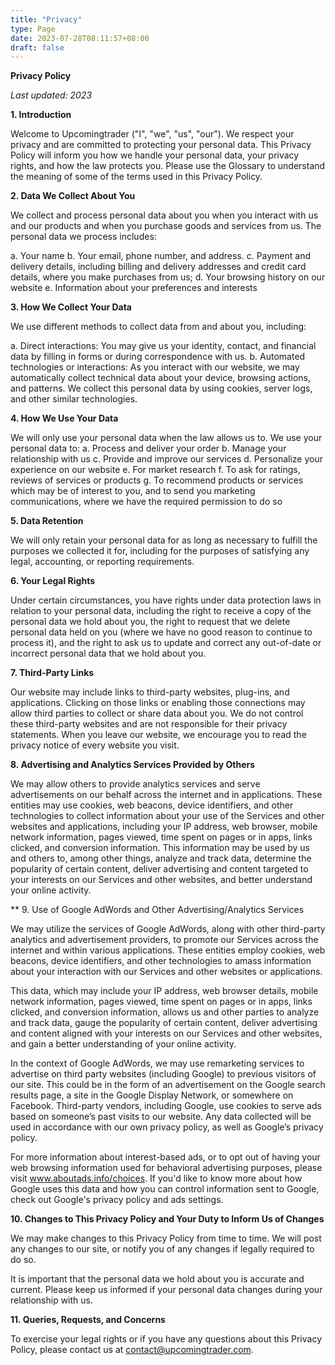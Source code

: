 ```yaml
---
title: "Privacy"
type: Page
date: 2023-07-28T08:11:57+08:00
draft: false
---
```





**Privacy Policy**

_Last updated: 2023_

**1. Introduction**

Welcome to Upcomingtrader ("I", "we", "us", "our"). We respect your privacy and are committed to protecting your personal data. This Privacy Policy will inform you how we handle your personal data, your privacy rights, and how the law protects you. Please use the Glossary to understand the meaning of some of the terms used in this Privacy Policy.

**2. Data We Collect About You**

We collect and process personal data about you when you interact with us and our products and when you purchase goods and services from us. The personal data we process includes:

a. Your name
b. Your email, phone number, and address.
c. Payment and delivery details, including billing and delivery addresses and credit card details, where you make purchases from us;
d. Your browsing history on our website
e. Information about your preferences and interests

**3. How We Collect Your Data**

We use different methods to collect data from and about you, including:

a. Direct interactions: You may give us your identity, contact, and financial data by filling in forms or during correspondence with us.
b. Automated technologies or interactions: As you interact with our website, we may automatically collect technical data about your device, browsing actions, and patterns. We collect this personal data by using cookies, server logs, and other similar technologies.

**4. How We Use Your Data**

We will only use your personal data when the law allows us to. We use your personal data to:
a. Process and deliver your order
b. Manage your relationship with us
c. Provide and improve our services
d. Personalize your experience on our website
e. For market research
f. To ask for ratings, reviews of services or products
g. To recommend products or services which may be of interest to you, and to send you marketing communications, where we have the required permission to do so

**5. Data Retention**

We will only retain your personal data for as long as necessary to fulfill the purposes we collected it for, including for the purposes of satisfying any legal, accounting, or reporting requirements.

**6. Your Legal Rights**

Under certain circumstances, you have rights under data protection laws in relation to your personal data, including the right to receive a copy of the personal data we hold about you, the right to request that we delete personal data held on you (where we have no good reason to continue to process it), and the right to ask us to update and correct any out-of-date or incorrect personal data that we hold about you.

**7. Third-Party Links**

Our website may include links to third-party websites, plug-ins, and applications. Clicking on those links or enabling those connections may allow third parties to collect or share data about you. We do not control these third-party websites and are not responsible for their privacy statements. When you leave our website, we encourage you to read the privacy notice of every website you visit.

**8. Advertising and Analytics Services Provided by Others**

We may allow others to provide analytics services and serve advertisements on our behalf across the internet and in applications. These entities may use cookies, web beacons, device identifiers, and other technologies to collect information about your use of the Services and other websites and applications, including your IP address, web browser, mobile network information, pages viewed, time spent on pages or in apps, links clicked, and conversion information. This information may be used by us and others to, among other things, analyze and track data, determine the popularity of certain content, deliver advertising and content targeted to your interests on our Services and other websites, and better understand your online activity.

** 9. Use of Google AdWords and Other Advertising/Analytics Services

We may utilize the services of Google AdWords, along with other third-party analytics and advertisement providers, to promote our Services across the internet and within various applications. These entities employ cookies, web beacons, device identifiers, and other technologies to amass information about your interaction with our Services and other websites or applications.

This data, which may include your IP address, web browser details, mobile network information, pages viewed, time spent on pages or in apps, links clicked, and conversion information, allows us and other parties to analyze and track data, gauge the popularity of certain content, deliver advertising and content aligned with your interests on our Services and other websites, and gain a better understanding of your online activity.

In the context of Google AdWords, we may use remarketing services to advertise on third party websites (including Google) to previous visitors of our site. This could be in the form of an advertisement on the Google search results page, a site in the Google Display Network, or somewhere on Facebook. Third-party vendors, including Google, use cookies to serve ads based on someone’s past visits to our website. Any data collected will be used in accordance with our own privacy policy, as well as Google’s privacy policy.

For more information about interest-based ads, or to opt out of having your web browsing information used for behavioral advertising purposes, please visit www.aboutads.info/choices. If you'd like to know more about how Google uses this data and how you can control information sent to Google, check out Google's privacy policy and ads settings.

**10. Changes to This Privacy Policy and Your Duty to Inform Us of Changes**

We may make changes to this Privacy Policy from time to time. We will post any changes to our site, or notify you of any changes if legally required to do so.

It is important that the personal data we hold about you is accurate and current. Please keep us informed if your personal data changes during your relationship with us.

**11. Queries, Requests, and Concerns**

To exercise your legal rights or if you have any questions about this Privacy Policy, please contact us at contact@upcomingtrader.com.


